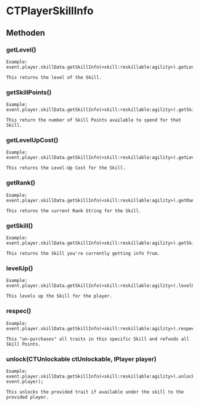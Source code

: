# CTPlayerSkillInfo

## Methoden

### getLevel()

    Example:
    event.player.skillData.getSkillInfo(<skill:reskillable:agility>).getLevel();
    
    This returns the level of the Skill.


### getSkillPoints()

    Example:
    event.player.skillData.getSkillInfo(<skill:reskillable:agility>).getSkillPoints();
    
    This return the number of Skill Points available to spend for that Skill.


### getLevelUpCost()

    Example:
    event.player.skillData.getSkillInfo(<skill:reskillable:agility>).getLevelUpCost();
    
    This returns the Level-Up Cost for the Skill.


### getRank()

    Example:
    event.player.skillData.getSkillInfo(<skill:reskillable:agility>).getRank();
    
    This returns the current Rank String for the Skill.


### getSkill()

    Example:
    event.player.skillData.getSkillInfo(<skill:reskillable:agility>).getSkill();
    
    This returns the Skill you're currently getting info from.


### levelUp()

    Example:
    event.player.skillData.getSkillInfo(<skill:reskillable:agility>).levelUp();
    
    This levels up the Skill for the player.


### respec()

    Example:
    event.player.skillData.getSkillInfo(<skill:reskillable:agility>).respec();
    
    This "un-purchases" all traits in this specific Skill and refunds all Skill Points.


### unlock(CTUnlockable ctUnlockable, IPlayer player)

    Example:
    event.player.skillData.getSkillInfo(<skill:reskillable:agility>).unlock(<trait:reskillable:sidestep>, event.player);
    
    This unlocks the provided trait if available under the skill to the provided player.